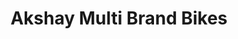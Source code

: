 ---
title: "Akshay Multi Brand Bikes"
url: /pooyappally/akshay-multi-brand-bikes/
shop: Motorrad
---